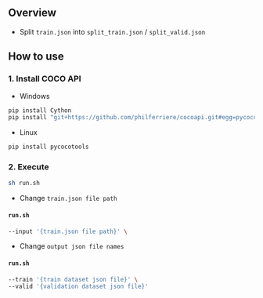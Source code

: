 ## Overview
- Split `train.json` into `split_train.json` / `split_valid.json`

## How to use
### 1. Install COCO API
- Windows
```bash
pip install Cython
pip install "git+https://github.com/philferriere/cocoapi.git#egg=pycocotools&subdirectory=PythonAPI"
```
- Linux
```bash
pip install pycocotools
```
### 2. Execute
```bash
sh run.sh
```
- Change ```train.json file path```
#### **`run.sh`**
```bash
--input '{train.json file path}' \
```
- Change ```output json file names```
#### **`run.sh`**
```bash
--train '{train dataset json file}' \
--valid '{validation dataset json file}'
```